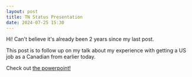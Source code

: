 ```yaml
---
layout: post
title: TN Status Presentation
date: 2024-07-25 15:30
---
```


Hi! Can't believe it's already been 2 years since my last post.

This post is to follow up on my talk about my experience with getting a US job as a Canadian from earlier today.

Check out [the powerpoint!](/assets/job2.pptx)